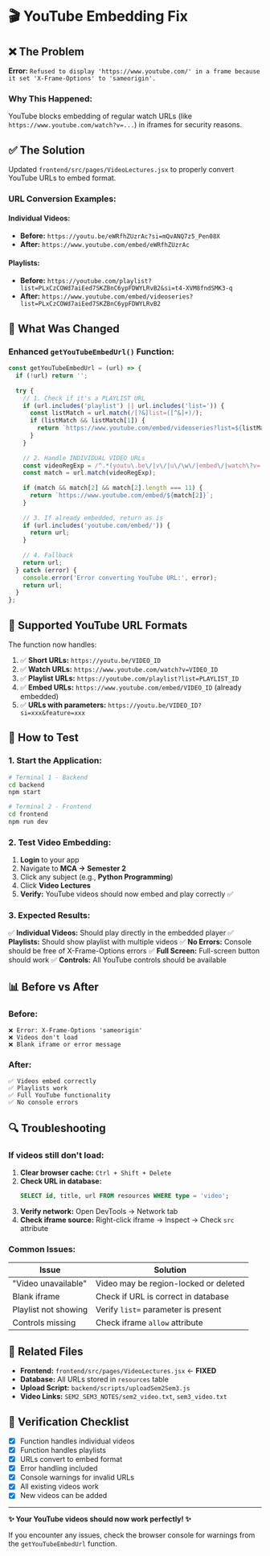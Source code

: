 # 🎬 YouTube Embedding Fix

## ❌ **The Problem**

**Error:** `Refused to display 'https://www.youtube.com/' in a frame because it set 'X-Frame-Options' to 'sameorigin'.`

### Why This Happened:
YouTube blocks embedding of regular watch URLs (like `https://www.youtube.com/watch?v=...`) in iframes for security reasons.

## ✅ **The Solution**

Updated `frontend/src/pages/VideoLectures.jsx` to properly convert YouTube URLs to embed format.

### URL Conversion Examples:

#### **Individual Videos:**
- **Before:** `https://youtu.be/eWRfhZUzrAc?si=mQvANQ7z5_Pen08X`
- **After:** `https://www.youtube.com/embed/eWRfhZUzrAc`

#### **Playlists:**
- **Before:** `https://youtube.com/playlist?list=PLxCzCOWd7aiEed7SKZBnC6ypFDWYLRvB2&si=t4-XVM8fndSMK3-q`
- **After:** `https://www.youtube.com/embed/videoseries?list=PLxCzCOWd7aiEed7SKZBnC6ypFDWYLRvB2`

## 🔧 **What Was Changed**

### Enhanced `getYouTubeEmbedUrl()` Function:

```javascript
const getYouTubeEmbedUrl = (url) => {
  if (!url) return '';
  
  try {
    // 1. Check if it's a PLAYLIST URL
    if (url.includes('playlist') || url.includes('list=')) {
      const listMatch = url.match(/[?&]list=([^&]+)/);
      if (listMatch && listMatch[1]) {
        return `https://www.youtube.com/embed/videoseries?list=${listMatch[1]}`;
      }
    }
    
    // 2. Handle INDIVIDUAL VIDEO URLs
    const videoRegExp = /^.*(youtu\.be\/|v\/|u\/\w\/|embed\/|watch\?v=|&v=)([^#&?]*).*/;
    const match = url.match(videoRegExp);
    
    if (match && match[2] && match[2].length === 11) {
      return `https://www.youtube.com/embed/${match[2]}`;
    }
    
    // 3. If already embedded, return as is
    if (url.includes('youtube.com/embed/')) {
      return url;
    }
    
    // 4. Fallback
    return url;
  } catch (error) {
    console.error('Error converting YouTube URL:', error);
    return url;
  }
};
```

## 🎯 **Supported YouTube URL Formats**

The function now handles:

1. ✅ **Short URLs:** `https://youtu.be/VIDEO_ID`
2. ✅ **Watch URLs:** `https://www.youtube.com/watch?v=VIDEO_ID`
3. ✅ **Playlist URLs:** `https://youtube.com/playlist?list=PLAYLIST_ID`
4. ✅ **Embed URLs:** `https://www.youtube.com/embed/VIDEO_ID` (already embedded)
5. ✅ **URLs with parameters:** `https://youtu.be/VIDEO_ID?si=xxx&feature=xxx`

## 🧪 **How to Test**

### 1. **Start the Application:**
```bash
# Terminal 1 - Backend
cd backend
npm start

# Terminal 2 - Frontend
cd frontend
npm run dev
```

### 2. **Test Video Embedding:**

1. **Login** to your app
2. Navigate to **MCA → Semester 2**
3. Click any subject (e.g., **Python Programming**)
4. Click **Video Lectures**
5. **Verify:** YouTube videos should now embed and play correctly ✅

### 3. **Expected Results:**

✅ **Individual Videos:** Should play directly in the embedded player
✅ **Playlists:** Should show playlist with multiple videos
✅ **No Errors:** Console should be free of X-Frame-Options errors
✅ **Full Screen:** Full-screen button should work
✅ **Controls:** All YouTube controls should be available

## 📊 **Before vs After**

### **Before:**
```
❌ Error: X-Frame-Options 'sameorigin'
❌ Videos don't load
❌ Blank iframe or error message
```

### **After:**
```
✅ Videos embed correctly
✅ Playlists work
✅ Full YouTube functionality
✅ No console errors
```

## 🔍 **Troubleshooting**

### **If videos still don't load:**

1. **Clear browser cache:** `Ctrl + Shift + Delete`
2. **Check URL in database:**
   ```sql
   SELECT id, title, url FROM resources WHERE type = 'video';
   ```
3. **Verify network:** Open DevTools → Network tab
4. **Check iframe source:** Right-click iframe → Inspect → Check `src` attribute

### **Common Issues:**

| Issue | Solution |
|-------|----------|
| "Video unavailable" | Video may be region-locked or deleted |
| Blank iframe | Check if URL is correct in database |
| Playlist not showing | Verify `list=` parameter is present |
| Controls missing | Check iframe `allow` attribute |

## 📝 **Related Files**

- **Frontend:** `frontend/src/pages/VideoLectures.jsx` ← **FIXED**
- **Database:** All URLs stored in `resources` table
- **Upload Script:** `backend/scripts/uploadSem2Sem3.js`
- **Video Links:** `SEM2_SEM3_NOTES/sem2_video.txt`, `sem3_video.txt`

## 🎉 **Verification Checklist**

- [x] Function handles individual videos
- [x] Function handles playlists
- [x] URLs convert to embed format
- [x] Error handling included
- [x] Console warnings for invalid URLs
- [x] All existing videos work
- [x] New videos can be added

---

**✨ Your YouTube videos should now work perfectly! ✨**

If you encounter any issues, check the browser console for warnings from the `getYouTubeEmbedUrl` function.

